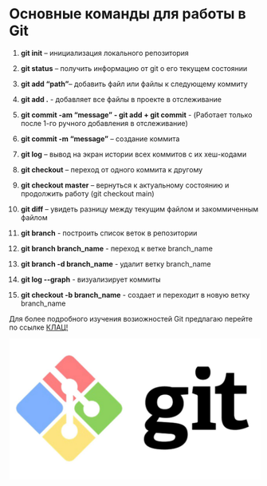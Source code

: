 # **Основные команды для работы в Git** #

1. **git init** – инициализация локального репозитория

2. **git status** – получить информацию от git о его текущем состоянии

3. **git add “path”**– добавить файл или файлы к следующему коммиту

4. **git add .**  - добавляет все файлы в проекте в отслеживание

5. **git commit -am “message” - git add + git commit** -  (Работает только после 1-го ручного добавления в отслеживание)

6. **git commit -m “message”** – создание коммита

7. **git log** – вывод на экран истории всех коммитов с их хеш-кодами

8. **git checkout** – переход от одного коммита к другому

9. **git checkout master** – вернуться к актуальному состоянию и продолжить работу (git checkout main)

10. **git diff** – увидеть разницу между текущим файлом и закоммиченным файлом

11. **git branch** - построить список веток в репозитории

12. **git branch branch_name** - переход к ветке branch_name

13. **git branch -d branch_name** - удалит ветку branch_name

14. **git log --graph** - визуализирует коммиты

15. **git checkout -b branch_name** - создает и переходит в новую ветку branch_name

Для более подробного изучения возиожностей Git предлагаю перейте по ссылке [КЛАЦ!](https://habr.com/ru/articles/541258/)

![git_picture](git.jpg)



